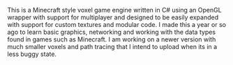 This is a Minecraft style voxel game engine written in C# using an OpenGL wrapper with support for multiplayer and designed to be easily expanded with support for custom textures and modular code.
I made this a year or so ago to learn basic graphics, networking and working with the data types found in games such as Minecraft.
I am working on a newer version with much smaller voxels and path tracing that I intend to upload when its in a less buggy state.
